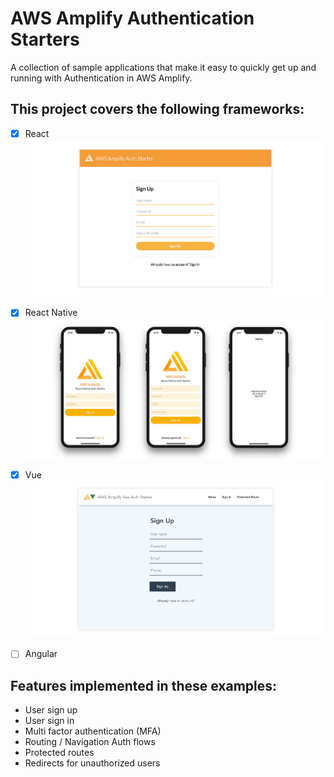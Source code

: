 # AWS Amplify Authentication Starters

A collection of sample applications that make it easy to quickly get up and running with Authentication in AWS Amplify.

## This project covers the following frameworks:

- [x] React
![](react/hero.png)

- [x] React Native
![](react-native/hero.jpg)

- [x] Vue
![](vue/hero.png)

- [ ] Angular

## Features implemented in these examples:
- User sign up
- User sign in
- Multi factor authentication (MFA)
- Routing / Navigation Auth flows
- Protected routes
- Redirects for unauthorized users

